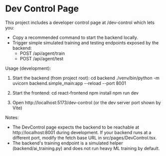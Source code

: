 Dev Control Page
================

This project includes a developer control page at /dev-control which lets you:

- Copy a recommended command to start the backend locally.
- Trigger simple simulated training and testing endpoints exposed by the backend:
  - POST /api/agent/train
  - POST /api/agent/test

Usage (development):

1. Start the backend (from project root):
   cd backend
   ./venv/bin/python -m uvicorn backend.simple_main:app --reload --port 8001

2. Start the frontend:
   cd react-frontend
   npm install
   npm run dev

3. Open http://localhost:5173/dev-control (or the dev server port shown by Vite)

Notes:
- The DevControl page expects the backend to be reachable at http://localhost:8001 during development. If your backend runs at a different port, modify the fetch base URL in src/pages/DevControl.tsx.
- The backend's training endpoint is a simulated helper (backend/ai_training.py) and does not run heavy ML training by default.
